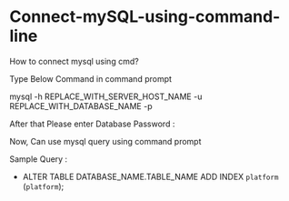 # Connect-mySQL-using-command-line
How to connect mysql using cmd?

Type Below Command in command prompt

mysql -h REPLACE_WITH_SERVER_HOST_NAME -u REPLACE_WITH_DATABASE_NAME -p

After that Please enter Database Password :

Now, Can use mysql query using command prompt

Sample Query :

- ALTER TABLE DATABASE_NAME.TABLE_NAME ADD INDEX `platform` (`platform`);
